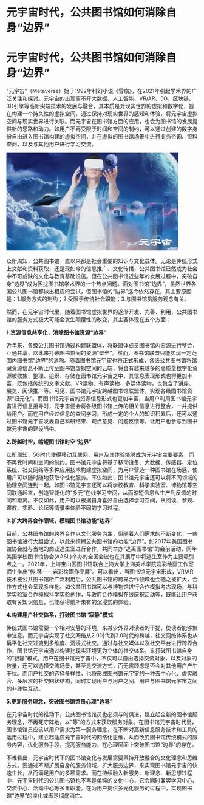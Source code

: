 # 元宇宙时代，公共图书馆如何消除自身“边界”




# 元宇宙时代，公共图书馆如何消除自身“边界”

“元宇宙”（Metaverse）始于1992年科幻小说《雪崩》，在2021年引起学术界的广泛关注和探讨。元宇宙的出现离不开大数据、人工智能、VR/AR、5G、区块链、3D引擎等高新尖端技术的发展与融合，其本质是对现实世界的虚拟和数字化，旨在构建一个持久性的虚拟空间，通过保持对现实世界的感知和体验，将元宇宙虚拟空间与现实世界进行关联。而元宇宙在图书馆方面的应用，也会为图书馆的发展提供新的思路和动力。如用户不再受限于时间和空间的制约，可以通过创建的数字身份自由进入图书馆构建的虚拟空间，并在虚拟的图书馆场景中进行业务咨询、资料查阅，以及与其他用户进行学习交流。

![](9f07803cea235a2f5fcf696f3525fba.jpg)

众所周知，公共图书馆一直以来都是社会重要的知识与文化载体。无论是传统形式上文献和资料获取，还是现如今的信息推广、文化传播，公共图书馆已然成为社会中不可或缺的文化与教育基础设施。但在公共图书馆近些年的发展过程中，突破自身“边界”成为困扰图书馆学术界的一个热点问题。面对图书馆“边界”，虽然世界各国公共图书馆都做出相应的尝试，但图书馆的“边界”迄今依然存在，其主要原因是：1.服务方式的制约；2.受限于传统社会职能；3.与图书馆员服务观念有关。

然而，在元宇宙时代里，随着图书馆虚拟世界的逐渐开发、完善、利用，公共图书馆的服务方式极大可能会发生颠覆性的改变，其主要体现在五个方面：

**1.资源信息共享化，消除图书馆资源“边界”**

近年来，各级公共图书馆通过构建联盟体，将联盟体成员图书馆内资源进行整合，互通共享，以此来打破图书馆间的资源“壁垒”。然而，图书馆联盟只能实现一定范围内图书馆“边界”的消除。随着图书馆元宇宙也将正式形成，各级公共图书馆将馆藏资源信息不断上传至图书馆虚拟空间的云端，将会有越来越多的高质量数字化资源被收集、整理、组织、存储在图书馆元宇宙之中，其信息表现形式也将更加丰富，既包括传统的文字文献、VR读物、有声读物、多媒体读物，也包含了讲座、展览、阅读推广等。可见，图书馆元宇宙跨越图书馆联盟体，实现各级图书馆资源“归元化”。而图书馆元宇宙的资源信息形式也更加丰富，当用户利用图书馆元宇宙进行信息搜寻时，元宇宙便会将各级图书馆上传的相关信息进行整合，一并提供给用户。而在用户经过信息的查阅学习，形成一定的个人的知识积累后，还可以通过图书馆元宇宙发表自己科研结果、观点意见、问题反馈等，让用户也参与到图书馆元宇宙的建设当中。

**2.跨越时空，缩短图书馆时空“边界”**

众所周知，5G时代使得移动互联网、用户及其体验能够成为元宇宙主要要素，而不再受时间和空间的制约。图书馆元宇宙将基于移动设备、大数据、传感器、定位系统、社交网络等多种应用技术构建虚拟空间，为用户营造一种图书馆在场感，使用户可以随时随地获取个性化服务。不仅如此，图书馆元宇宙还可以将不同领域的物理空间连到一起。如图书馆元宇宙还可以将学校教育、科学实验室、博物馆等空间联通起来，创造智能化的“多元”在线学习空间，从而缩短信息从生产到反馈的时间和距离。不仅如此，用户可以根据自身喜好自由选择学习空间，从阅读、参观、课教、实验、论坛等情景来体验不同的学习过程。

**3.扩大跨界合作领域，模糊图书馆功能“边界”**

目前，公共图书馆的跨界合作以文化服务为主，但随着人们需求的不断变化，一些图书馆进行大胆尝试，以此来模糊公共图书馆的功能“边界”。如2017年美国图书馆协会就与当地的商业逃生室进行合作，共同举办“逃离图书馆”的会前活动，同年美国学校图书馆协会(AASL)举办的全国会议也在其展厅中将逃生室作为主要吸引点之一。2021年，上海宝山区图书馆联合上海大学上海美术学院岩彩绘画工作室师生推出“传·移——岩彩绘画作品展”。可以看出，当图书馆元宇宙形成，VR/AR技术被公共图书馆所广泛利用后，公共图书馆的跨界合作领域也会随之被扩大，合作方式也会呈现多样化。如公共图书馆可以与博物馆进行合作模拟考古现场，与科学实验室合作模拟科学实验创作，与政府合作模拟在线庆祝活动等，既能让用户获取有关知识信息，也能获得前所未有的沉浸式的体验。

**4.构建用户社交体系，打破图书馆“寂静”模式**

传统式图书馆需要一个相对安静的环境，来减少外界对读者的干扰，使读者能够集中注意。而元宇宙实现了社交网络从2.0时代到3.0时代的跨越，社交网络体系也从扁平化社交过渡到多维度、沉浸式社交。通过与社交媒体以及社交平台进行跨界合作，图书馆元宇宙通过构建比现实环境更为立体的社交体系，来打破图书馆自身的“寂静”模式。用户在图书馆元宇宙中，不仅可以自由选择交流对象，以及对象的数量，还可以选择交流场景，甚至是交流方式，而无需顾虑是否会对其他用户产生干扰。而用户社交的选择多样性，也将形成图书馆元宇宙的一种去中心化、虚实融合、多层次的社交网状结构，同时实现用户与用户之间、用户与图书馆元宇宙之间的非线性互动。

**5.更新服务理念，突破图书馆馆员心理“边界”**

在元宇宙时代的推动下，公共图书馆馆员也必须与时俱进，建立起全新的图书馆服务理念，不再死守阵地，以“等”的方式来获取服务对象。在图书馆元宇宙时代里，图书馆馆员应该以用户需求为第一服务理念，在不断对高新信息服务技术和工具的运用过程中，建立起适应元宇宙时代的网络化思维，从而改变图书馆传统模式的服务内容，优化服务手段，提高服务能力，在心理层面上突破图书馆“边界”的存在。

不难看出，元宇宙时代下的图书馆变化与发展需要秉持开放融合的文化理念和思维方式。要通过不断扩展自身的服务领域，扩大服务边界，来实现图书馆元宇宙的快速生长，从而满足用户的多项需求。而在持续融入新服务、新理念、新思想过程中，元宇宙时代的公共图书馆也不再是单纯的文化中心，它会同时兼容学习中心、交流中心、活动中心等多重职能。在为用户提供多元化服务的过程中，实现图书馆“边界”的淡化或者是彻底消亡。
